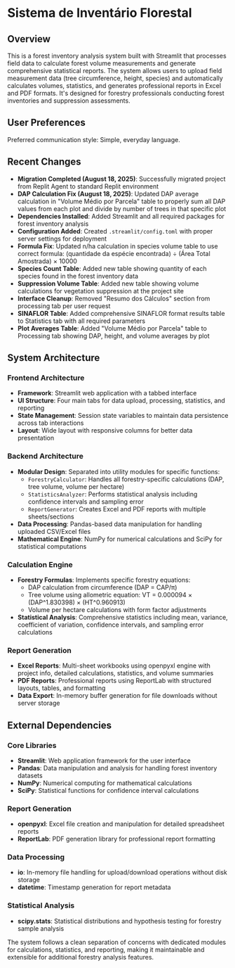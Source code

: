 # Sistema de Inventário Florestal

## Overview

This is a forest inventory analysis system built with Streamlit that processes field data to calculate forest volume measurements and generate comprehensive statistical reports. The system allows users to upload field measurement data (tree circumference, height, species) and automatically calculates volumes, statistics, and generates professional reports in Excel and PDF formats. It's designed for forestry professionals conducting forest inventories and suppression assessments.

## User Preferences

Preferred communication style: Simple, everyday language.

## Recent Changes

- **Migration Completed (August 18, 2025)**: Successfully migrated project from Replit Agent to standard Replit environment
- **DAP Calculation Fix (August 18, 2025)**: Updated DAP average calculation in "Volume Médio por Parcela" table to properly sum all DAP values from each plot and divide by number of trees in that specific plot
- **Dependencies Installed**: Added Streamlit and all required packages for forest inventory analysis
- **Configuration Added**: Created `.streamlit/config.toml` with proper server settings for deployment
- **Formula Fix**: Updated n/ha calculation in species volume table to use correct formula: (quantidade da espécie encontrada) ÷ (Área Total Amostrada) × 10000
- **Species Count Table**: Added new table showing quantity of each species found in the forest inventory data
- **Suppression Volume Table**: Added new table showing volume calculations for vegetation suppression at the project site
- **Interface Cleanup**: Removed "Resumo dos Cálculos" section from processing tab per user request
- **SINAFLOR Table**: Added comprehensive SINAFLOR format results table to Statistics tab with all required parameters
- **Plot Averages Table**: Added "Volume Médio por Parcela" table to Processing tab showing DAP, height, and volume averages by plot

## System Architecture

### Frontend Architecture
- **Framework**: Streamlit web application with a tabbed interface
- **UI Structure**: Four main tabs for data upload, processing, statistics, and reporting
- **State Management**: Session state variables to maintain data persistence across tab interactions
- **Layout**: Wide layout with responsive columns for better data presentation

### Backend Architecture
- **Modular Design**: Separated into utility modules for specific functions:
  - `ForestryCalculator`: Handles all forestry-specific calculations (DAP, tree volume, volume per hectare)
  - `StatisticsAnalyzer`: Performs statistical analysis including confidence intervals and sampling error
  - `ReportGenerator`: Creates Excel and PDF reports with multiple sheets/sections
- **Data Processing**: Pandas-based data manipulation for handling uploaded CSV/Excel files
- **Mathematical Engine**: NumPy for numerical calculations and SciPy for statistical computations

### Calculation Engine
- **Forestry Formulas**: Implements specific forestry equations:
  - DAP calculation from circumference (DAP = CAP/π)
  - Tree volume using allometric equation: VT = 0.000094 × (DAP^1.830398) × (HT^0.960913)
  - Volume per hectare calculations with form factor adjustments
- **Statistical Analysis**: Comprehensive statistics including mean, variance, coefficient of variation, confidence intervals, and sampling error calculations

### Report Generation
- **Excel Reports**: Multi-sheet workbooks using openpyxl engine with project info, detailed calculations, statistics, and volume summaries
- **PDF Reports**: Professional reports using ReportLab with structured layouts, tables, and formatting
- **Data Export**: In-memory buffer generation for file downloads without server storage

## External Dependencies

### Core Libraries
- **Streamlit**: Web application framework for the user interface
- **Pandas**: Data manipulation and analysis for handling forest inventory datasets
- **NumPy**: Numerical computing for mathematical calculations
- **SciPy**: Statistical functions for confidence interval calculations

### Report Generation
- **openpyxl**: Excel file creation and manipulation for detailed spreadsheet reports
- **ReportLab**: PDF generation library for professional report formatting

### Data Processing
- **io**: In-memory file handling for upload/download operations without disk storage
- **datetime**: Timestamp generation for report metadata

### Statistical Analysis
- **scipy.stats**: Statistical distributions and hypothesis testing for forestry sample analysis

The system follows a clean separation of concerns with dedicated modules for calculations, statistics, and reporting, making it maintainable and extensible for additional forestry analysis features.